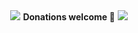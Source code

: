<center>
  <img src="https://github-readme-stats.vercel.app/api?username=expelledboy&show_icons=true">
  </img>
  <b>Donations welcome 🙂</b>
  <a href="https://www.paypal.me/expelledboy">
    <img src="https://ionicabizau.github.io/badges/paypal.svg">
  </a>
</center>
